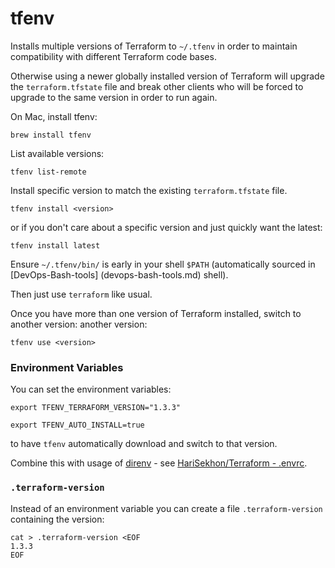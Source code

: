# tfenv

Installs multiple versions of Terraform to `~/.tfenv` in order to maintain compatibility with different Terraform code
bases.

Otherwise using a newer globally installed version of Terraform will upgrade the `terraform.tfstate` file and break
other clients who will be forced to upgrade to the same version in order to run again.

On Mac, install tfenv:

```shell
brew install tfenv
```

List available versions:

```shell
tfenv list-remote
```

Install specific version to match the existing `terraform.tfstate` file.

```shell
tfenv install <version>
```

or if you don't care about a specific version and just quickly want the latest:

```shell
tfenv install latest
```

Ensure `~/.tfenv/bin/` is early in your shell `$PATH` (automatically sourced in [DevOps-Bash-tools]
(devops-bash-tools.md)
shell).

Then just use `terraform` like usual.

Once you have more than one version of Terraform installed, switch to another version:
another version:

```shell
tfenv use <version>
```

### Environment Variables

You can set the environment variables:

```shell
export TFENV_TERRAFORM_VERSION="1.3.3"
```

```shell
export TFENV_AUTO_INSTALL=true
```

to have `tfenv` automatically download and switch to that version.

Combine this with usage of [direnv](direnv.md) -
see [HariSekhon/Terraform - .envrc](https://github.com/HariSekhon/Terraform/blob/master/.envrc).

### `.terraform-version`

Instead of an environment variable you can create a file `.terraform-version` containing the version:

```shell
cat > .terraform-version <EOF
1.3.3
EOF
```
